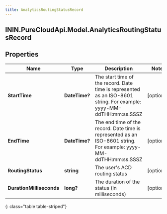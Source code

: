 ```yaml
---
title: AnalyticsRoutingStatusRecord
---
```

## ININ.PureCloudApi.Model.AnalyticsRoutingStatusRecord

## Properties

|Name | Type | Description | Notes|
|------------ | ------------- | ------------- | -------------|
| **StartTime** | **DateTime?** | The start time of the record. Date time is represented as an ISO-8601 string. For example: yyyy-MM-ddTHH:mm:ss.SSSZ | [optional] |
| **EndTime** | **DateTime?** | The end time of the record. Date time is represented as an ISO-8601 string. For example: yyyy-MM-ddTHH:mm:ss.SSSZ | [optional] |
| **RoutingStatus** | **string** | The user&#39;s ACD routing status | [optional] |
| **DurationMilliseconds** | **long?** | The duration of the status (in milliseconds) | [optional] |
{: class="table table-striped"}


